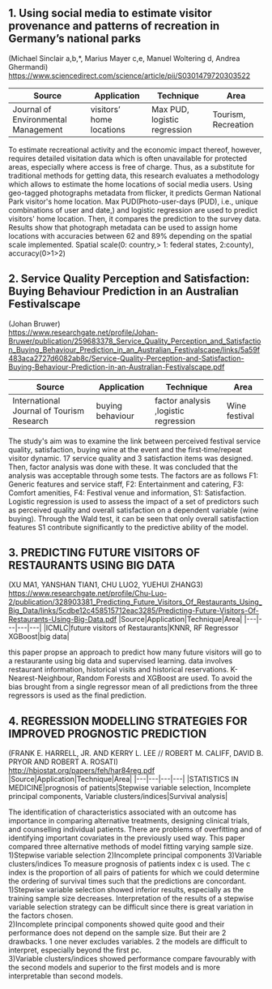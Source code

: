 ## 1. Using social media to estimate visitor provenance and patterns of recreation in Germany’s national parks
(Michael Sinclair a,b,*, Marius Mayer c,e, Manuel Woltering d, Andrea Ghermandi)
https://www.sciencedirect.com/science/article/pii/S0301479720303522

|Source|Application|Technique|Area|
|---|---|---|---|
|Journal of Environmental Management|visitors’ home locations|Max PUD, logistic regression|Tourism, Recreation|

To estimate recreational activity and the economic impact thereof, however, requires detailed visitation data which is often unavailable for protected areas, especially where access is free of charge.
Thus, as a substitute for traditional methods for getting data, this research evaluates a methodology which allows to estimate the home locations of social media users.
Using geo-tagged photographs metadata from flicker, it predicts German National Park visitor's home location.
Max PUD(Photo-user-days (PUD), i.e., unique combinations of user
and date,) and logistic regression are used to predict visitors' home location.
Then, it compares the prediction to the survey data.
Results show that photograph metadata can be used to assign home locations with accuracies between 62 and 89% depending on the spatial scale implemented.
Spatial scale(0: country,> 1: federal states, 2:county), accuracy(0>1>2)

## 2. Service Quality Perception and Satisfaction: Buying Behaviour Prediction in an Australian Festivalscape
(Johan Bruwer)<br>
https://www.researchgate.net/profile/Johan-Bruwer/publication/259683378_Service_Quality_Perception_and_Satisfaction_Buying_Behaviour_Prediction_in_an_Australian_Festivalscape/links/5a59f483aca2727d6082ab8c/Service-Quality-Perception-and-Satisfaction-Buying-Behaviour-Prediction-in-an-Australian-Festivalscape.pdf

|Source|Application|Technique|Area|
|---|---|---|---|
|International Journal of Tourism Research|buying behaviour|factor analysis ,logistic regression|Wine festival|

The study's aim was to examine the link between perceived festival service quality, satisfaction, buying wine at the event and the first‐time/repeat visitor dynamic.
17 service quality and 3 satisfaction items was designed. Then, factor analysis was done with these. It was concluded that the analysis was acceptable through some tests.
The factors are as follows F1: Generic features and service staff, F2: Entertainment and catering, F3: Comfort amenities, F4: Festival venue and information, S1: Satisfaction.
Logistic regression is used to assess the impact of a set of predictors such as perceived quality and overall satisfaction on a dependent variable (wine buying).
Through the Wald test, it can be seen that only overall satisfaction features S1 contribute significantly to the predictive ability of the model.


## 3. PREDICTING FUTURE VISITORS OF RESTAURANTS USING BIG DATA
(XU MA1, YANSHAN TIAN1, CHU LUO2, YUEHUI ZHANG3)<br>
https://www.researchgate.net/profile/Chu-Luo-2/publication/328903381_Predicting_Future_Visitors_Of_Restaurants_Using_Big_Data/links/5cdbe12c458515712eac3285/Predicting-Future-Visitors-Of-Restaurants-Using-Big-Data.pdf
|Source|Application|Technique|Area|
|---|---|---|---|
|ICMLC|future visitors of Restaurants|KNNR, RF Regressor XGBoost|big data|

this paper propse an approach to predict how many future visitors will go to a restaurante using  big data and supervised learning.
data involves restaurant information, historical visits and historical reservations.
K-Nearest-Neighbour, Random Forests and XGBoost are used.
To avoid the bias brought from a single regressor mean of all predictions from the three regressors is used as the final prediction.

## 4. REGRESSION MODELLING STRATEGIES FOR IMPROVED PROGNOSTIC PREDICTION
(FRANK E. HARRELL, JR. AND KERRY L. LEE // ROBERT M. CALIFF, DAVID B. PRYOR AND ROBERT A. ROSATI)<br>
http://hbiostat.org/papers/feh/har84reg.pdf
|Source|Application|Technique|Area|
|---|---|---|---|
|STATISTICS IN MEDICINE|prognosis of patients|Stepwise variable selection, Incomplete principal components, Variable clusters/indices|Survival analysis|

The identification of characteristics associated with an outcome has importance in comparing alternative treatments, designing clinical trials, and counselling individual patients. There are problems of overfitting and of identifying important covariates in the previously used way. This paper compared three alternative methods of model fitting varying sample size. 1)Stepwise variable selection 2)Incomplete principal components 3)Variable clusters/indices To measure prognosis of patients index c is used. The c index is the proportion of all pairs of patients for which we could determine the ordering of survival times such that the predictions are concordant.<br>
1)Stepwise variable selection showed inferior results, especially as the training sample size decreases. Interpretation of the results of a stepwise variable selection strategy can be difficult since there is great variation in the factors chosen.<br>
2)Incomplete principal components showed quite good and their performance does not depend on the sample size. But their are 2 drawbacks.  1 one never excludes variables. 2 the models are difficult to interpret, especially beyond the first pc.<br>
3)Variable clusters/indices showed performance compare favourably with the second models and superior to the first models and is more interpretable than second models.

